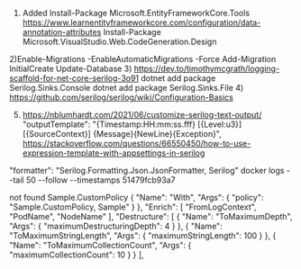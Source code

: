 ﻿1) Added 
Install-Package Microsoft.EntityFrameworkCore.Tools
https://www.learnentityframeworkcore.com/configuration/data-annotation-attributes
Install-Package Microsoft.VisualStudio.Web.CodeGeneration.Design

2)Enable-Migrations -EnableAutomaticMigrations -Force
Add-Migration InitialCreate
Update-Database
3) https://dev.to/timothymcgrath/logging-scaffold-for-net-core-serilog-3o91
 dotnet add package Serilog.Sinks.Console
 dotnet add package Serilog.Sinks.File
4) https://github.com/serilog/serilog/wiki/Configuration-Basics

5) https://nblumhardt.com/2021/06/customize-serilog-text-output/
          "outputTemplate": "{Timestamp:HH:mm:ss.fff} [{Level:u3}] [{SourceContext}] {Message}{NewLine}{Exception}",
https://stackoverflow.com/questions/66550450/how-to-use-expression-template-with-appsettings-in-serilog

"formatter": "Serilog.Formatting.Json.JsonFormatter, Serilog"
docker logs --tail 50 --follow --timestamps 51479fcb93a7

not found Sample.CustomPolicy
      {
        "Name": "With",
        "Args": { "policy": "Sample.CustomPolicy, Sample" }
      },
    "Enrich": [ "FromLogContext", "PodName", "NodeName" ],
    "Destructure": [
      {
        "Name": "ToMaximumDepth",
        "Args": { "maximumDestructuringDepth": 4 }
      },
      {
        "Name": "ToMaximumStringLength",
        "Args": { "maximumStringLength": 100 }
      },
      {
        "Name": "ToMaximumCollectionCount",
        "Args": { "maximumCollectionCount": 10 }
      }
    ],
